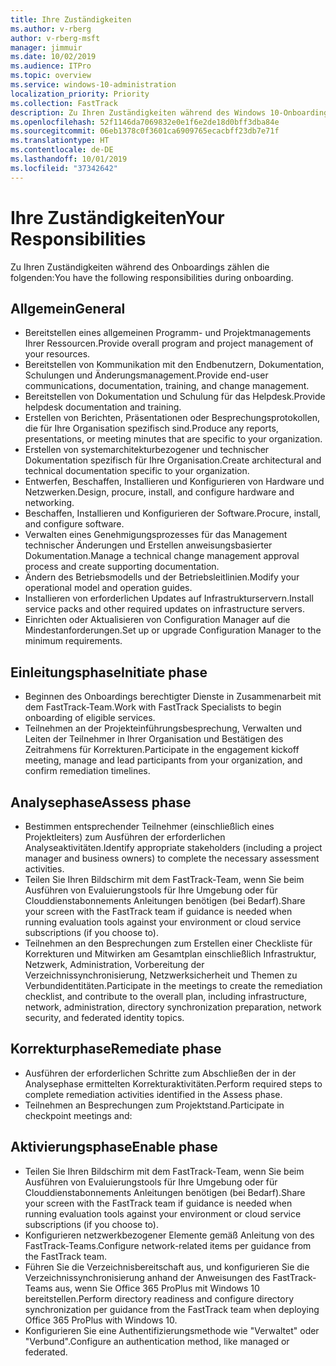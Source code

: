```yaml
---
title: Ihre Zuständigkeiten
ms.author: v-rberg
author: v-rberg-msft
manager: jimmuir
ms.date: 10/02/2019
ms.audience: ITPro
ms.topic: overview
ms.service: windows-10-administration
localization_priority: Priority
ms.collection: FastTrack
description: Zu Ihren Zuständigkeiten während des Windows 10-Onboardings zählen die folgenden.
ms.openlocfilehash: 52f1146da7069832e0e1f6e2de18d0bff3dba84e
ms.sourcegitcommit: 06eb1378c0f3601ca6909765ecacbff23db7e71f
ms.translationtype: HT
ms.contentlocale: de-DE
ms.lasthandoff: 10/01/2019
ms.locfileid: "37342642"
---
```

# <a name="your-responsibilities"></a><span data-ttu-id="8cb9c-103">Ihre Zuständigkeiten</span><span class="sxs-lookup"><span data-stu-id="8cb9c-103">Your Responsibilities</span></span>

<span data-ttu-id="8cb9c-104">Zu Ihren Zuständigkeiten während des Onboardings zählen die folgenden:</span><span class="sxs-lookup"><span data-stu-id="8cb9c-104">You have the following responsibilities during onboarding.</span></span>

## <a name="general"></a><span data-ttu-id="8cb9c-105">Allgemein</span><span class="sxs-lookup"><span data-stu-id="8cb9c-105">General</span></span>

- <span data-ttu-id="8cb9c-106">Bereitstellen eines allgemeinen Programm- und Projektmanagements Ihrer Ressourcen.</span><span class="sxs-lookup"><span data-stu-id="8cb9c-106">Provide overall program and project management of your resources.</span></span>
- <span data-ttu-id="8cb9c-107">Bereitstellen von Kommunikation mit den Endbenutzern, Dokumentation, Schulungen und Änderungsmanagement.</span><span class="sxs-lookup"><span data-stu-id="8cb9c-107">Provide end-user communications, documentation, training, and change management.</span></span>
- <span data-ttu-id="8cb9c-108">Bereitstellen von Dokumentation und Schulung für das Helpdesk.</span><span class="sxs-lookup"><span data-stu-id="8cb9c-108">Provide helpdesk documentation and training.</span></span>
- <span data-ttu-id="8cb9c-109">Erstellen von Berichten, Präsentationen oder Besprechungsprotokollen, die für Ihre Organisation spezifisch sind.</span><span class="sxs-lookup"><span data-stu-id="8cb9c-109">Produce any reports, presentations, or meeting minutes that are specific to your organization.</span></span>
- <span data-ttu-id="8cb9c-110">Erstellen von systemarchitekturbezogener und technischer Dokumentation spezifisch für Ihre Organisation.</span><span class="sxs-lookup"><span data-stu-id="8cb9c-110">Create architectural and technical documentation specific to your organization.</span></span>
- <span data-ttu-id="8cb9c-111">Entwerfen, Beschaffen, Installieren und Konfigurieren von Hardware und Netzwerken.</span><span class="sxs-lookup"><span data-stu-id="8cb9c-111">Design, procure, install, and configure hardware and networking.</span></span>
- <span data-ttu-id="8cb9c-112">Beschaffen, Installieren und Konfigurieren der Software.</span><span class="sxs-lookup"><span data-stu-id="8cb9c-112">Procure, install, and configure software.</span></span>
- <span data-ttu-id="8cb9c-113">Verwalten eines Genehmigungsprozesses für das Management technischer Änderungen und Erstellen anweisungsbasierter Dokumentation.</span><span class="sxs-lookup"><span data-stu-id="8cb9c-113">Manage a technical change management approval process and create supporting documentation.</span></span>
- <span data-ttu-id="8cb9c-114">Ändern des Betriebsmodells und der Betriebsleitlinien.</span><span class="sxs-lookup"><span data-stu-id="8cb9c-114">Modify your operational model and operation guides.</span></span>
- <span data-ttu-id="8cb9c-115">Installieren von erforderlichen Updates auf Infrastrukturservern.</span><span class="sxs-lookup"><span data-stu-id="8cb9c-115">Install service packs and other required updates on infrastructure servers.</span></span>
- <span data-ttu-id="8cb9c-116">Einrichten oder Aktualisieren von Configuration Manager auf die Mindestanforderungen.</span><span class="sxs-lookup"><span data-stu-id="8cb9c-116">Set up or upgrade Configuration Manager to the minimum requirements.</span></span>

## <a name="initiate-phase"></a><span data-ttu-id="8cb9c-117">Einleitungsphase</span><span class="sxs-lookup"><span data-stu-id="8cb9c-117">Initiate phase</span></span>

- <span data-ttu-id="8cb9c-118">Beginnen des Onboardings berechtigter Dienste in Zusammenarbeit mit dem FastTrack-Team.</span><span class="sxs-lookup"><span data-stu-id="8cb9c-118">Work with FastTrack Specialists to begin onboarding of eligible services.</span></span>
- <span data-ttu-id="8cb9c-119">Teilnehmen an der Projekteinführungsbesprechung, Verwalten und Leiten der Teilnehmer in Ihrer Organisation und Bestätigen des Zeitrahmens für Korrekturen.</span><span class="sxs-lookup"><span data-stu-id="8cb9c-119">Participate in the engagement kickoff meeting, manage and lead participants from your organization, and confirm remediation timelines.</span></span>

## <a name="assess-phase"></a><span data-ttu-id="8cb9c-120">Analysephase</span><span class="sxs-lookup"><span data-stu-id="8cb9c-120">Assess phase</span></span>

- <span data-ttu-id="8cb9c-121">Bestimmen entsprechender Teilnehmer (einschließlich eines Projektleiters) zum Ausführen der erforderlichen Analyseaktivitäten.</span><span class="sxs-lookup"><span data-stu-id="8cb9c-121">Identify appropriate stakeholders (including a project manager and business owners) to complete the necessary assessment activities.</span></span>
- <span data-ttu-id="8cb9c-122">Teilen Sie Ihren Bildschirm mit dem FastTrack-Team, wenn Sie beim Ausführen von Evaluierungstools für Ihre Umgebung oder für Clouddienstabonnements Anleitungen benötigen (bei Bedarf).</span><span class="sxs-lookup"><span data-stu-id="8cb9c-122">Share your screen with the FastTrack team if guidance is needed when running evaluation tools against your environment or cloud service subscriptions (if you choose to).</span></span>
- <span data-ttu-id="8cb9c-123">Teilnehmen an den Besprechungen zum Erstellen einer Checkliste für Korrekturen und Mitwirken am Gesamtplan einschließlich Infrastruktur, Netzwerk, Administration, Vorbereitung der Verzeichnissynchronisierung, Netzwerksicherheit und Themen zu Verbundidentitäten.</span><span class="sxs-lookup"><span data-stu-id="8cb9c-123">Participate in the meetings to create the remediation checklist, and contribute to the overall plan, including infrastructure, network, administration, directory synchronization preparation, network security, and federated identity topics.</span></span>

## <a name="remediate-phase"></a><span data-ttu-id="8cb9c-124">Korrekturphase</span><span class="sxs-lookup"><span data-stu-id="8cb9c-124">Remediate phase</span></span>

- <span data-ttu-id="8cb9c-125">Ausführen der erforderlichen Schritte zum Abschließen der in der Analysephase ermittelten Korrekturaktivitäten.</span><span class="sxs-lookup"><span data-stu-id="8cb9c-125">Perform required steps to complete remediation activities identified in the Assess phase.</span></span>
- <span data-ttu-id="8cb9c-126">Teilnehmen an Besprechungen zum Projektstand.</span><span class="sxs-lookup"><span data-stu-id="8cb9c-126">Participate in checkpoint meetings and:</span></span>

## <a name="enable-phase"></a><span data-ttu-id="8cb9c-127">Aktivierungsphase</span><span class="sxs-lookup"><span data-stu-id="8cb9c-127">Enable phase</span></span>

- <span data-ttu-id="8cb9c-128">Teilen Sie Ihren Bildschirm mit dem FastTrack-Team, wenn Sie beim Ausführen von Evaluierungstools für Ihre Umgebung oder für Clouddienstabonnements Anleitungen benötigen (bei Bedarf).</span><span class="sxs-lookup"><span data-stu-id="8cb9c-128">Share your screen with the FastTrack team if guidance is needed when running evaluation tools against your environment or cloud service subscriptions (if you choose to).</span></span>
- <span data-ttu-id="8cb9c-129">Konfigurieren netzwerkbezogener Elemente gemäß Anleitung von des FastTrack-Teams.</span><span class="sxs-lookup"><span data-stu-id="8cb9c-129">Configure network-related items per guidance from the FastTrack team.</span></span>
- <span data-ttu-id="8cb9c-130">Führen Sie die Verzeichnisbereitschaft aus, und konfigurieren Sie die Verzeichnissynchronisierung anhand der Anweisungen des FastTrack-Teams aus, wenn Sie Office 365 ProPlus mit Windows 10 bereitstellen.</span><span class="sxs-lookup"><span data-stu-id="8cb9c-130">Perform directory readiness and configure directory synchronization per guidance from the FastTrack team when deploying Office 365 ProPlus with Windows 10.</span></span>
- <span data-ttu-id="8cb9c-131">Konfigurieren Sie eine Authentifizierungsmethode wie "Verwaltet" oder "Verbund".</span><span class="sxs-lookup"><span data-stu-id="8cb9c-131">Configure an authentication method, like managed or federated.</span></span>







  

  

 